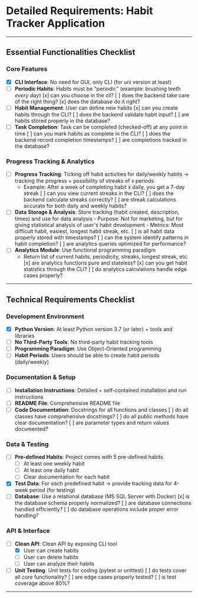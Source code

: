 # Detailed Requirements: Habit Tracker Application

---

## Essential Functionalities Checklist

### Core Features
- [x] **CLI Interface**: No need for GUI, only CLI (for uni version at least)
- [ ] **Periodic Habits**: Habits must be "periodic" (example: brushing teeth *every day*)
            [x] can you choose in the cli?
            [ ] does the backend take care of the right thing?
            [x] does the database do it right?
- [ ] **Habit Management**: User can define new habits
            [x] can you create habits through the CLI?
            [ ] does the backend validate habit input?
            [ ] are habits stored properly in the database?
- [ ] **Task Completion**: Task can be completed (checked-off) at any point in time
            [ ] can you mark habits as complete in the CLI?
            [ ] does the backend record completion timestamps?
            [ ] are completions tracked in the database?

### Progress Tracking & Analytics
- [ ] **Progress Tracking**: Ticking off habit activities for daily/weekly habits → tracking the progress + possibility of streaks of x periods
  - Example: After a week of completing habit x daily, you get a 7-day streak
            [ ] can you view current streaks in the CLI?
            [ ] does the backend calculate streaks correctly?
            [ ] are streak calculations accurate for both daily and weekly habits?
- [ ] **Data Storage & Analysis**: Store tracking (habit created, description, times) and use for data analysis
        - Purpose: Not for marketing, but for giving statistical analysis of user's habit development
        - Metrics: Most difficult habit, easiest, longest habit streak, etc.
            [ ] is all habit data properly stored with timestamps?
            [ ] can the system identify patterns in habit completion?
            [ ] are analytics queries optimized for performance?
- [ ] **Analytics Module**: Use functional programming paradigm
  - Return list of current habits, periodicity, streaks, longest streak, etc.
            [x] are analytics functions pure and stateless?
            [x] can you get habit statistics through the CLI?
            [ ] do analytics calculations handle edge cases properly?

---

## Technical Requirements Checklist

### Development Environment
- [x] **Python Version**: At least Python version 3.7 (or later) + tools and libraries
- [ ] **No Third-Party Tools**: No third-party habit tracking tools
- [ ] **Programming Paradigm**: Use Object-Oriented programming
- [ ] **Habit Periods**: Users should be able to create habit periods (daily/weekly)

### Documentation & Setup
- [ ] **Installation Instructions**: Detailed + self-contained installation and run instructions
- [ ] **README File**: Comprehensive README file
- [ ] **Code Documentation**: Docstrings for all functions and classes
            [ ] do all classes have comprehensive docstrings?
            [ ] do all public methods have clear documentation?
            [ ] are parameter types and return values documented?

### Data & Testing
- [ ] **Pre-defined Habits**: Project comes with 5 pre-defined habits
  - [ ] At least one weekly habit
  - [ ] At least one daily habit
  - [ ] Clear documentation for each habit
- [x] **Test Data**: For each predefined habit → provide tracking data for 4-week period (for testing)
- [ ] **Database**: Use a relational database (MS SQL Server with Docker)
            [x] is the database schema properly normalized?
            [ ] are database connections handled efficiently?
            [ ] do database operations include proper error handling?

### API & Interface
- [ ] **Clean API**: Clean API by exposing CLI tool
  - [x] User can create habits
  - [ ] User can delete habits
  - [ ] User can analyze their habits
- [ ] **Unit Testing**: Unit tests for coding (pytest or unittest)
            [ ] do tests cover all core functionality?
            [ ] are edge cases properly tested?
            [ ] is test coverage above 80%?

---


